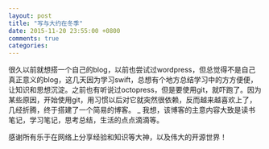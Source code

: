 ```yaml
---
layout: post
title: "写与大约在冬季"
date: 2015-11-20 23:55:00 +0800
comments: true
categories: 
---
```

很久以前就想搭一个自己的blog，以前也尝试过wordpress，但总觉得不是自己真正意义的blog，这几天因为学习swift，总想有个地方总结学习中的方方便便，让知识和思想沉淀。之前也有听说过octopress，但是要使用git，就吓跑了。因为某些原因，开始使用git，用习惯以后对它就突然很依赖，反而越来越喜欢上了，几经折腾，终于搭建了一个简易的博客。
_
我想，该博客的主意内容大致是读书笔记，学习笔记，思考总结，生活的点点滴滴等。

感谢所有乐于在网络上分享经验和知识等大神，以及伟大的开源世界！